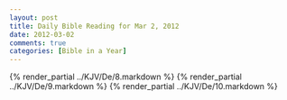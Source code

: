 ```yaml
---
layout: post
title: Daily Bible Reading for Mar 2, 2012
date: 2012-03-02
comments: true
categories: [Bible in a Year]
---
```

{% render_partial ../KJV/De/8.markdown %}
{% render_partial ../KJV/De/9.markdown %}
{% render_partial ../KJV/De/10.markdown %}
